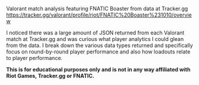 Valorant match analysis featuring FNATIC Boaster from data at Tracker.gg https://tracker.gg/valorant/profile/riot/FNATIC%20Boaster%231010/overview

I noticed there was a large amount of JSON returned from each Valorant match at Tracker.gg and was curious what player analytics I could glean from the data.  I break down the various data types returned and specifically focus on round-by-round player performance and also how loadouts relate to player performance.

**This is for educational purposes only and is not in any way affiliated with Riot Games, Tracker.gg or FNATIC.**
